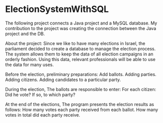 # ElectionSystemWithSQL

The following project connects a Java project and a MySQL database.
My contribution to the project was creating the connection between the Java project and the DB.

About the project:
Since we like to have many elections in Israel, the parliament decided to create a database to manage the election process.
The system allows them to keep the data of all election campaigns in an orderly fashion.
Using this data, relevant professionals will be able to use the data for many uses.

Before the election, preliminary preparations:
  Add ballots.
  Adding parties.
  Adding citizens.
  Adding  candidates to a particular party.

During the election, The ballots are responsible to enter:
  For each citizen:
    Did he vote?
    If so, to which party?

At the end of the elections, The program presents the election results as follows:
  How many votes each party received from each ballot.
  How many votes in total did each party receive.





